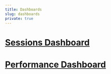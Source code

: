 ```yaml
---
title: Dashboards
slug: dashboards
private: true
---
```


# [Sessions Dashboard](sessions-dashboard.md)
# [Performance Dashboard](performance-dashboard.md)